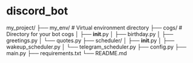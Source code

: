 # discord_bot
my_project/
├── my_env/               # Virtual environment directory
├── cogs/                 # Directory for your bot cogs
│   ├── __init__.py
│   ├── birthday.py
│   ├── greetings.py
│   └── quotes.py
├── scheduler/
│   ├── __init__.py
│   ├── wakeup_scheduler.py
│   └── telegram_scheduler.py
├── config.py
├── main.py
├── requirements.txt
└── README.md
